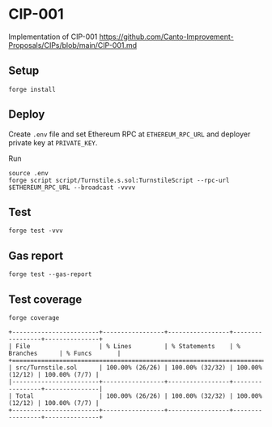 # CIP-001
Implementation of CIP-001 https://github.com/Canto-Improvement-Proposals/CIPs/blob/main/CIP-001.md

## Setup
`forge install`

## Deploy
Create `.env` file and set Ethereum RPC at `ETHEREUM_RPC_URL` and deployer private key at `PRIVATE_KEY`.

Run
```
source .env
forge script script/Turnstile.s.sol:TurnstileScript --rpc-url $ETHEREUM_RPC_URL --broadcast -vvvv
```

## Test
`forge test -vvv`

## Gas report
`forge test --gas-report`

## Test coverage
`forge coverage`

```
+------------------------+-----------------+-----------------+-----------------+---------------+
| File                   | % Lines         | % Statements    | % Branches      | % Funcs       |
+==============================================================================================+
| src/Turnstile.sol      | 100.00% (26/26) | 100.00% (32/32) | 100.00% (12/12) | 100.00% (7/7) |
|------------------------+-----------------+-----------------+-----------------+---------------|
| Total                  | 100.00% (26/26) | 100.00% (32/32) | 100.00% (12/12) | 100.00% (7/7) |
+------------------------+-----------------+-----------------+-----------------+---------------+
```
